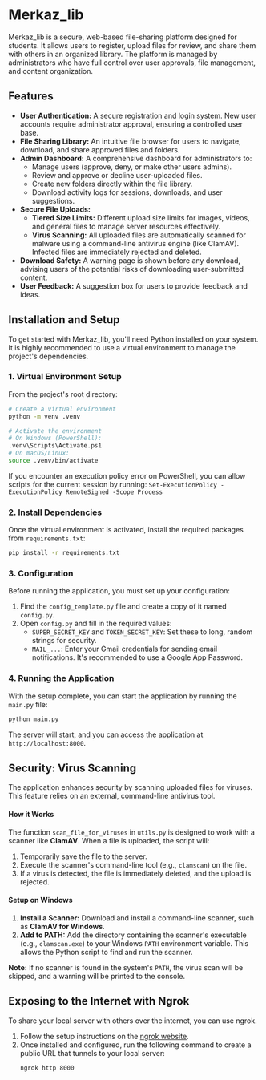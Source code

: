 # Merkaz\_lib

Merkaz\_lib is a secure, web-based file-sharing platform designed for students. It allows users to register, upload files for review, and share them with others in an organized library. The platform is managed by administrators who have full control over user approvals, file management, and content organization.

## Features

  * **User Authentication:** A secure registration and login system. New user accounts require administrator approval, ensuring a controlled user base.
  * **File Sharing Library:** An intuitive file browser for users to navigate, download, and share approved files and folders.
  * **Admin Dashboard:** A comprehensive dashboard for administrators to:
      * Manage users (approve, deny, or make other users admins).
      * Review and approve or decline user-uploaded files.
      * Create new folders directly within the file library.
      * Download activity logs for sessions, downloads, and user suggestions.
  * **Secure File Uploads:**
      * **Tiered Size Limits:** Different upload size limits for images, videos, and general files to manage server resources effectively.
      * **Virus Scanning:** All uploaded files are automatically scanned for malware using a command-line antivirus engine (like ClamAV). Infected files are immediately rejected and deleted.
  * **Download Safety:** A warning page is shown before any download, advising users of the potential risks of downloading user-submitted content.
  * **User Feedback:** A suggestion box for users to provide feedback and ideas.

## Installation and Setup

To get started with Merkaz\_lib, you'll need Python installed on your system. It is highly recommended to use a virtual environment to manage the project's dependencies.

### 1\. Virtual Environment Setup

From the project's root directory:

```bash
# Create a virtual environment
python -m venv .venv

# Activate the environment
# On Windows (PowerShell):
.venv\Scripts\Activate.ps1
# On macOS/Linux:
source .venv/bin/activate
```

If you encounter an execution policy error on PowerShell, you can allow scripts for the current session by running:
`Set-ExecutionPolicy -ExecutionPolicy RemoteSigned -Scope Process`

### 2\. Install Dependencies

Once the virtual environment is activated, install the required packages from `requirements.txt`:

```bash
pip install -r requirements.txt
```

### 3\. Configuration

Before running the application, you must set up your configuration:

1.  Find the `config_template.py` file and create a copy of it named `config.py`.
2.  Open `config.py` and fill in the required values:
      * `SUPER_SECRET_KEY` and `TOKEN_SECRET_KEY`: Set these to long, random strings for security.
      * `MAIL_...`: Enter your Gmail credentials for sending email notifications. It's recommended to use a Google App Password.

### 4\. Running the Application

With the setup complete, you can start the application by running the `main.py` file:

```bash
python main.py
```

The server will start, and you can access the application at `http://localhost:8000`.

## Security: Virus Scanning

The application enhances security by scanning uploaded files for viruses. This feature relies on an external, command-line antivirus tool.

#### How it Works

The function `scan_file_for_viruses` in `utils.py` is designed to work with a scanner like **ClamAV**. When a file is uploaded, the script will:

1.  Temporarily save the file to the server.
2.  Execute the scanner's command-line tool (e.g., `clamscan`) on the file.
3.  If a virus is detected, the file is immediately deleted, and the upload is rejected.

#### Setup on Windows

1.  **Install a Scanner:** Download and install a command-line scanner, such as **ClamAV for Windows**.
2.  **Add to PATH:** Add the directory containing the scanner's executable (e.g., `clamscan.exe`) to your Windows `PATH` environment variable. This allows the Python script to find and run the scanner.

**Note:** If no scanner is found in the system's `PATH`, the virus scan will be skipped, and a warning will be printed to the console.

## Exposing to the Internet with Ngrok

To share your local server with others over the internet, you can use ngrok.

1.  Follow the setup instructions on the [ngrok website](https://dashboard.ngrok.com/get-started/setup).
2.  Once installed and configured, run the following command to create a public URL that tunnels to your local server:
    ```bash
    ngrok http 8000
    ```